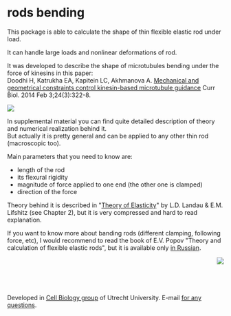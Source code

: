 rods bending
============

This package is able to calculate the shape of thin flexible elastic rod under load.

It can handle large loads and nonlinear deformations of rod.

It was developed to describe the shape of microtubules bending
under the force of kinesins in this paper:   
Doodhi H, Katrukha EA, Kapitein LC, Akhmanova A. [Mechanical and geometrical constraints control kinesin-based microtubule guidance](http://www.ncbi.nlm.nih.gov/pubmed/24462000) Curr Biol. 2014 Feb 3;24(3):322-8.  


<img src="http://katpyxa.info/software/rods_bending/rods_bending.gif"/> 

In supplemental material you can find quite detailed description of theory and numerical realization behind it.  
But actually it is pretty general and can be applied to any other thin rod (macroscopic too).

Main parameters that you need to know are:   
- length of the rod  
- its flexural rigidity  
- magnitude of force applied to one end (the other one is clamped)  
- direction of the force  

Theory behind it is described in "[Theory of Elasticity](https://archive.org/details/TheoryOfElasticity)" by L.D. Landau & E.M. Lifshitz (see Chapter 2), but it is very compressed and hard to read explanation.

If you want to know more about banding rods (different clamping, following force, etc), I would recommend to read the book of E.V. Popov "Theory and calculation of flexible elastic rods", but it is available only [in Russian](http://katpyxa.info/software/rods_bending/Popov%20E.V.%20Teoriya%20i%20raschet%20gibkih%20uprugih%20sterzhnej%20(Nauka,%201986)(ru)(K)(600dpi)(T)(296s)_PCem_.djvu).

<img src="http://katpyxa.info/software/rods_bending/popov.png" align="right" />
<br />
<br />
<br />
<br />
<br />
Developed in <a href='http://cellbiology.science.uu.nl/'>Cell Biology group</a> of Utrecht University.  
E-mail <a href="mailto:katpyxa@gmail.com">for any questions</a>.

